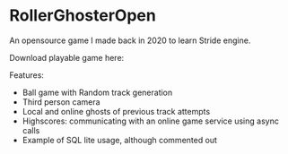 # RollerGhosterOpen
An opensource game I made back in 2020 to learn Stride engine.

Download playable game here: 

Features:
- Ball game with Random track generation
- Third person camera
- Local and online ghosts of previous track attempts
- Highscores: communicating with an online game service using async calls
- Example of SQL lite usage, although commented out 

